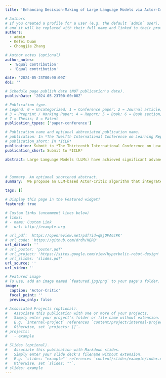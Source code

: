 ```yaml
---
title: 'Enhancing Decision-Making of Large Language Models via Actor-Critic'

# Authors
# If you created a profile for a user (e.g. the default `admin` user), write the username (folder name) here
# and it will be replaced with their full name and linked to their profile.
authors:
  - admin
  - Kefei Duan
  - Chongjie Zhang

# Author notes (optional)
author_notes:
  - 'Equal contribution'
  - 'Equal contribution'

date: '2024-05-23T00:00:00Z'
doi: ''

# Schedule page publish date (NOT publication's date).
publishDate: '2024-05-23T00:00:00Z'

# Publication type.
# Legend: 0 = Uncategorized; 1 = Conference paper; 2 = Journal article;
# 3 = Preprint / Working Paper; 4 = Report; 5 = Book; 6 = Book section;
# 7 = Thesis; 8 = Patent
publication_types: ['paper-conference']

# Publication name and optional abbreviated publication name.
# publication: In *The Twelfth International Conference on Learning Representations*
# publication_short: In *ICLR*
publication: Submit to *The Thirteenth International Conference on Learning Representations*
publication_short: Submit to *ICLR*

abstract: Large Language Models (LLMs) have achieved significant advancements in natural language processing tasks, yet they encounter challenges in complex decision-making scenarios that require long-term reasoning and alignment with high-level objectives. This paper introduces a novel gradient-free LLM-based Actor-Critic framework, termed LAC, which addresses these limitations by integrating both action generation and action evaluation mechanisms. Our approach employs two distinct critics, a language-based critic that provides context-sensitive feedback and a value-based critic that offers quantitative assessments of expected long-term rewards. This dual-critic architecture enhances decision-making by leveraging the complementary strengths of both critics, enabling contextually appropriate and more robust action selection. Additionally, we propose a gradient-free policy improvement method that reduces computational overhead, facilitating efficient updates to the actor’s policy without the complexities of gradient backpropagation. We validate the effectiveness of LAC across diverse environments that cover both high-level action space (ALFWorld) and low-level action space (BabyAI-Text), demonstrating its superior performance compared to existing state-of-the-art methods. Our method outperforms other state-of-the-art baselines using the same 7B/8B open-source LLMs and even exceeds a strong baseline ReAct using GPT-4 in most settings. Our findings highlight the efficacy and generality of the dual-critic Actor-Critic framework in enhancing LLM-based decision-making.



# Summary. An optional shortened abstract.
summary:  We propose an LLM-based Actor-Critic algorithm that integrates actor and critic methods in the way that would utilize the merits of the actor-critic algorithm with the strengths of LLMs.

tags: []

# Display this page in the Featured widget?
featured: true

# Custom links (uncomment lines below)
# links:
# - name: Custom Link
#   url: http://example.org

# url_pdf:  https://openreview.net/pdf?id=q9jQPA6zPK'
# url_code: 'https://github.com/drdh/HERD'
url_dataset: ''
# url_poster: 'poster.pdf'
# url_project: 'https://sites.google.com/view/hyperbolic-robot-design'
# url_slides: 'slides.pdf'
url_source: ''
url_video: ''

# Featured image
# To use, add an image named `featured.jpg/png` to your page's folder.
image:
  caption: 'Actor-Critic'
  focal_point: ''
  preview_only: false

# Associated Projects (optional).
#   Associate this publication with one or more of your projects.
#   Simply enter your project's folder or file name without extension.
#   E.g. `internal-project` references `content/project/internal-project/index.md`.
#   Otherwise, set `projects: []`.
# projects:
#   - example

# Slides (optional).
#   Associate this publication with Markdown slides.
#   Simply enter your slide deck's filename without extension.
#   E.g. `slides: "example"` references `content/slides/example/index.md`.
#   Otherwise, set `slides: ""`.
# slides: example
---
```

